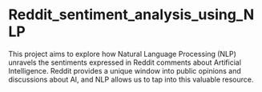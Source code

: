 # Reddit_sentiment_analysis_using_NLP
This project aims to explore how Natural Language Processing (NLP) unravels the sentiments expressed in Reddit comments about Artificial Intelligence.   Reddit provides a unique window into public opinions and discussions about AI, and NLP allows us to tap into this valuable resource.
